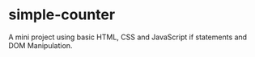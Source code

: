 # simple-counter
A mini project using basic HTML, CSS and JavaScript if statements and DOM Manipulation.
